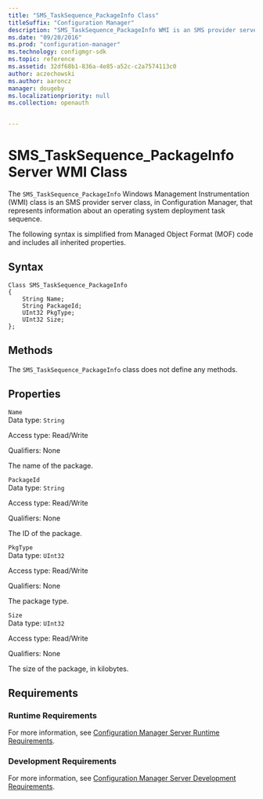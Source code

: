 ```yaml
---
title: "SMS_TaskSequence_PackageInfo Class"
titleSuffix: "Configuration Manager"
description: "SMS_TaskSequence_PackageInfo WMI is an SMS provider server class that represents information about an operating system deployment task sequence."
ms.date: "09/20/2016"
ms.prod: "configuration-manager"
ms.technology: configmgr-sdk
ms.topic: reference
ms.assetid: 32df68b1-836a-4e85-a52c-c2a7574113c0
author: aczechowski
ms.author: aaroncz
manager: dougeby
ms.localizationpriority: null
ms.collection: openauth


---
```

# SMS_TaskSequence_PackageInfo Server WMI Class
The `SMS_TaskSequence_PackageInfo` Windows Management Instrumentation (WMI) class is an SMS provider server class, in Configuration Manager, that represents information about an operating system deployment task sequence.  

 The following syntax is simplified from Managed Object Format (MOF) code and includes all inherited properties.  

## Syntax  

```  
Class SMS_TaskSequence_PackageInfo   
{  
    String Name;  
    String PackageId;  
    UInt32 PkgType;  
    UInt32 Size;  
};  

```  

## Methods  
 The `SMS_TaskSequence_PackageInfo` class does not define any methods.  

## Properties  
 `Name`  
 Data type:  `String`  

 Access type: Read/Write  

 Qualifiers: None  

 The name of the package.  

 `PackageId`  
 Data type: `String`  

 Access type: Read/Write  

 Qualifiers: None  

 The ID of the package.  

 `PkgType`  
 Data type: `UInt32`  

 Access type: Read/Write  

 Qualifiers: None  

 The package type.  

 `Size`  
 Data type: `UInt32`  

 Access type: Read/Write  

 Qualifiers: None  

 The size of the package, in kilobytes.  

## Requirements  

### Runtime Requirements  
 For more information, see [Configuration Manager Server Runtime Requirements](../../../develop/core/reqs/server-runtime-requirements.md).  

### Development Requirements  
 For more information, see [Configuration Manager Server Development Requirements](../../../develop/core/reqs/server-development-requirements.md).  
